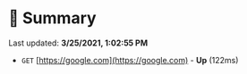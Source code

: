 # 📖 Summary
Last updated: **3/25/2021, 1:02:55 PM**

- `GET` [https://google.com](https://google.com) - **Up** (122ms)
